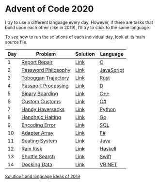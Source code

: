 # Advent of Code 2020

I try to use a different language every day. However, if there are tasks that build upon each other (like in 2019), I'll try to stick to the same language.

To see how to run the solutions of each individual day, look at its main source file.

| Day | Problem                                                    | Solution   | Language                                                                |
|-----|------------------------------------------------------------|------------|-------------------------------------------------------------------------|
| 1   | [Report Repair](https://adventofcode.com/2020/day/1)       | [Link](01) | [C](https://en.wikipedia.org/wiki/C_(programming_language))             |
| 2   | [Password Philosophy](https://adventofcode.com/2020/day/2) | [Link](02) | [JavaScript](https://en.wikipedia.org/wiki/JavaScript)                  |
| 3   | [Toboggan Trajectory](https://adventofcode.com/2020/day/3) | [Link](03) | [Rust](https://en.wikipedia.org/wiki/Rust_(programming_language))       |
| 4   | [Passport Processing](https://adventofcode.com/2020/day/4) | [Link](04) | [D](https://en.wikipedia.org/wiki/D_(programming_language))             |
| 5   | [Binary Boarding](https://adventofcode.com/2020/day/5)     | [Link](05) | [C++](https://en.wikipedia.org/wiki/C++)                                |
| 6   | [Custom Customs](https://adventofcode.com/2020/day/6)      | [Link](06) | [C#](https://en.wikipedia.org/wiki/C-Sharp)                             |
| 7   | [Handy Haversacks](https://adventofcode.com/2020/day/7)    | [Link](07) | [Python](https://en.wikipedia.org/wiki/Python_(programming_language))   |
| 8   | [Handheld Halting](https://adventofcode.com/2020/day/8)    | [Link](08) | [Go](https://en.wikipedia.org/wiki/Go_(programming_language))           |
| 9   | [Encoding Error](https://adventofcode.com/2020/day/9)      | [Link](09) | [SQL](https://en.wikipedia.org/wiki/SQLite)                             |
| 10  | [Adapter Array](https://adventofcode.com/2020/day/10)      | [Link](10) | [F#](https://en.wikipedia.org/wiki/F_Sharp_(programming_language))      |
| 11  | [Seating System](https://adventofcode.com/2020/day/11)     | [Link](11) | [Java](https://en.wikipedia.org/wiki/Java_(programming_language))       |
| 12  | [Rain Risk](https://adventofcode.com/2020/day/12)          | [Link](12) | [Haskell](https://en.wikipedia.org/wiki/Haskell_(programming_language)) |
| 13  | [Shuttle Search](https://adventofcode.com/2020/day/13)     | [Link](13) | [Swift](https://en.wikipedia.org/wiki/Swift_(programming_language))     |
| 14  | [Docking Data](https://adventofcode.com/2020/day/14)       | [Link](14) | [VB.NET](https://en.wikipedia.org/wiki/Visual_Basic_.NET)               |

[Solutions and language ideas of 2019](https://github.com/nikeee/advent-of-code-2019)
